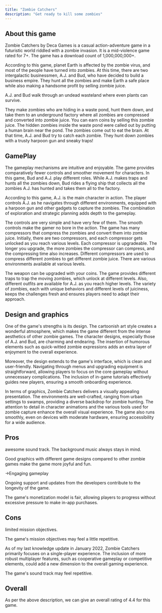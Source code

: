 ```yaml
---
title: "Zombie Catchers"
description: "Get ready to kill some zombies"
---
```

## About this game

Zombie Catchers by Deca Games is a casual action-adventure game in a futuristic world riddled with a zombie invasion. It is a mid-violence game rated for 7+. The game has a download count of 1,000,000,000+.

According to this game, planet Earth is affected by the zombie virus, and most of the people have turned into zombies. At this time, there are two intergalactic businessmen, A.J. and Bud, who have decided to build a business empire. They hunt all the zombies and make Earth a safe place while also making a handsome profit by selling zombie juice.

A.J. and Bud walk through an undead wasteland where even plants can survive.

They make zombies who are hiding in a waste pond, hunt them down, and take them to an underground factory where all zombies are compressed and converted into zombie juice. You can earn coins by selling this zombie juice. The hidden zombies inside the waste pond were called out by putting a human brain near the pond. The zombies come out to eat the brain. At that time, A.J. and Bud try to catch each zombie. They hunt down zombies with a trusty harpoon gun and sneaky traps!

## GamePlay

The gameplay mechanisms are intuitive and enjoyable. The game provides comparatively fewer controls and smoother movement for characters. In this game, Bud and A.J. play different roles. While A.J. makes traps and hunts all the zombies down, Bud rides a flying ship that collects all the zombies A.J. has hunted and takes them all to the factory.

According to this game, A.J. is the main character in action. The player controls A.J. as he navigates through different environments, equipped with a harpoon gun and other gadgets to capture the zombies. The combination of exploration and strategic planning adds depth to the gameplay.

The controls are very simple and have very few of them. The smooth controls make the gamer no bore in the action. The game has many compressors that compress the zombies and convert them into zombie juice. Initially, there are two compressors, and each compressor gets unlocked as you reach various levels. Each compressor is upgradeable. The longer you upgrade, the more zombies the compressor can compress, and the compressing time also increases. Different compressors are used to compress different zombies to get different zombie juice. There are various environments available at various levels.

The weapon can be upgraded with your coins. The game provides different traps to trap the moving zombies, which unlock at different levels. Also, different outfits are available for A.J. as you reach higher levels. The variety of zombies, each with unique behaviors and different levels of juiciness, keeps the challenges fresh and ensures players need to adapt their approach.

## Design and graphics

One of the game's strengths is its design. The cartoonish art style creates a wonderful atmosphere, which makes the game different from the intense aesthetics of other zombie games. The character designs, especially those of A.J. and Bud, are charming and endearing. The insertion of humorous elements such as quick-witted zombie expressions adds an extra layer of enjoyment to the overall experience.

Moreover, the design extends to the game's interface, which is clean and user-friendly. Navigating through menus and upgrading equipment is straightforward, allowing players to focus on the core gameplay without unnecessary complications. The inclusion of in-game tutorials effectively guides new players, ensuring a smooth onboarding experience.

In terms of graphics, Zombie Catchers delivers a visually appealing presentation. The environments are well-crafted, ranging from urban settings to swamps, providing a diverse backdrop for zombie hunting. The attention to detail in character animations and the various tools used for zombie capture enhance the overall visual experience. The game also runs smoothly, even on devices with moderate hardware, ensuring accessibility for a wide audience.

## Pros

awesome sound track. The background music always stays in mind.

Good graphics with different game designs compared to other zombie games make the game more joyful and fun.

->Engaging gameplay

Ongoing support and updates from the developers contribute to the longevity of the game.

The game's monetization model is fair, allowing players to progress without excessive pressure to make in-app purchases.




## Cons

limited mission objectives.

The game's mission objectives may feel a little repetitive.

As of my last knowledge update in January 2022, Zombie Catchers primarily focuses on a single-player experience. The inclusion of more robust multiplayer features, such as cooperative gameplay or competitive elements, could add a new dimension to the overall gaming experience.

The game's sound track may feel repetitive.




## Overall

As per the above description, we can give an overall rating of 4.4 for this game.
